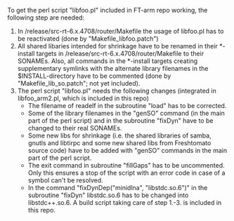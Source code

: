To get the perl script "libfoo.pl" included in FT-arm repo working, the following step are needed:
1. In /release/src-rt-6.x.4708/router/Makefile the usage of libfoo.pl has to be reactivated (done by "Makefile_libfoo.patch") 
2. All shared libaries intended for shrinkage have to be renamed in their \*-install targets in /release/src-rt-6.x.4708/router/Makefile to their SONAMEs. Also, all commands in the \*-install targets creating supplementary symlinks with the alternate library filenames in the $INSTALL-directory have to be commented (done by "Makefile_lib_so.patch"; not yet included).
3. The perl script "libfoo.pl" needs the following changes (integrated in libfoo_arm2.pl, which is included in this repo) 
	- The filename of readelf in the subroutine "load" has to be corrected.
	- Some of the library filenames in the "genSO" command (in the main part of the perl script) and in the subroutine "fixDyn" have to be changed to their real SONAMEs.
	- Some new libs for shrinkage (i.e. the shared libraries of samba, gnutls and libtirpc and some new shared libs from Freshtomato source code) have to be added with "genSO" commands in the main part of the perl script. 
	- The exit command in subroutine "fillGaps" has to be uncommented. Only this ensures a stop of the script with an error code in case of a symbol can't be resolved. 
	- In the command "fixDynDep("minidlna", "libstdc.so.6")" in the subroutine "fixDyn" libstdc.so.6 has to be changed into libstdc++.so.6.
A build script taking care of step 1.-3. is included in this repo.
